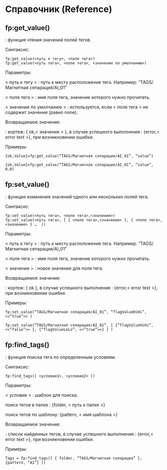 # Справочник (Reference)

## fp:get_value()
: функция чтения значений полей тегов.

Синтаксис:

```shell
fp:get_value(<путь к тегу>, <поле тега>)
fp:get_value(<путь тега>, <поле тега>, <значение по умолчанию>)
```

Параметры:

< путь к тегу >
: путь к месту расположения тега. Например: “TAGS/Магнитная сепарация/AI_01”

< поле тега >
: имя поля тега, значение которого нужно прочитать.

< значение по умолчанию >
: используется, если < поле тега > не содержит значения (равно none).

Возвращаемое значение:

: кортеж: { ok,< значение > }, в случае успешного выполнения
: {error,< error text >}, при возникновении ошибки.

Примеры:

```shell
{ok,Value}=fp:get_value(“TAGS/Магнитная сепарация/AI_01”, “value”)

{ok,Value}=fp:get_value(“TAGS/Магнитная сепарация/AI_01”, “value”, 0.0)
```

## fp:set_value()
: функция изменения значений одного или нескольких полей тега.

Синтаксис:

```shell
fp:set_value(<путь тега>, <поле тега>,<значение>)
fp:set_value(<путь тега>, [ { <поле тега>,<значение> }, { <поле тега>,<значение> } …  ])
```

Параметры:

< путь к тегу >
: путь к месту расположения тега. Например: “TAGS/Магнитная сепарация/AI_01”

< поле тега >
: имя поля тега, значение которого нужно прочитать.

< значение >
: новое значение для поля тега.

Возвращаемое значение:

: кортеж: { ok }, в случае успешного выполнения
: {error,< error text >}, при возникновении ошибки.

Примеры:

```shell
fp:set_value(“TAGS/Магнитная сепарация/AI_01”, “flagValueHiHi”, <<”true”>> )

fp:set_value(“TAGS/Магнитная сепарация/AI_01”, [ {“flagValueHiHi”, <<”false”>> }, {“flagValueLoLo”, <<”true”>>} ] )
```

## fp:find_tags()
: функция поиска тега по определенным условиям.

Синтаксис:

```shell
fp:find_tags([ <условие1>, <условие2> ])
```

Параметры:

< условие >
: шаблон для поиска.

поиск тегов в папке
: {folder, < путь к папке >}

поиск тегов по шаблону:
{pattern, < имя шаблона >}

Возвращаемое значение:

: список найденных тегов, в случае успешного выполнения
: {error,< error text >}, при возникновении ошибки.

Примеры:

```shell
Tags = fp:find_tags([ { folder, “TAGS/Магнитная сепарация” }, {pattern, “AI”} ])
```
